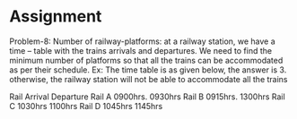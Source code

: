 # Assignment
Problem-8: Number of railway-platforms: at a railway station, we have a time – table with the trains arrivals and departures. We need to find the minimum number of platforms so that all the trains can be accommodated as per their schedule. 
Ex: The time table is as given below, the answer is 3. otherwise, the railway station will not be able to accommodate all the trains 

Rail 		Arrival		Departure
Rail A		0900hrs.		0930hrs
Rail B		0915hrs.		1300hrs
Rail C		1030hrs		1100hrs
Rail D		1045hrs		1145hrs

